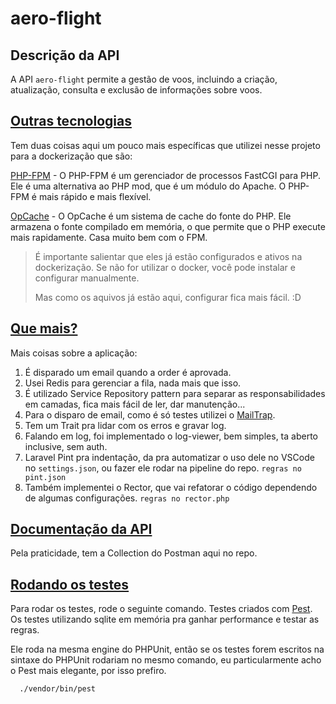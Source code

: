 # aero-flight

## Descrição da API

A API `aero-flight` permite a gestão de voos, incluindo a criação, atualização, consulta e exclusão de informações sobre voos.

## [Outras tecnologias]()

Tem duas coisas aqui um pouco mais específicas que utilizei nesse projeto para a dockerização que são:

[PHP-FPM]() - O PHP-FPM é um gerenciador de processos FastCGI para PHP. Ele é uma alternativa ao PHP mod, que é um módulo do Apache. O PHP-FPM é mais rápido e mais flexível.

[OpCache]() - O OpCache é um sistema de cache do fonte do PHP. Ele armazena o fonte compilado em memória, o que permite que o PHP execute mais rapidamente. Casa muito bem com o FPM.

> É importante salientar que eles já estão configurados e ativos na dockerização. Se não for utilizar o docker, você pode instalar e configurar manualmente. 
> 
> Mas como os aquivos já estão aqui, configurar fica mais fácil. :D

## [Que mais?]()

Mais coisas sobre a aplicação:
1. É disparado um email quando a order é aprovada.
2. Usei Redis para gerenciar a fila, nada mais que isso.
4. É utilizado Service Repository pattern para separar as responsabilidades em camadas, fica mais fácil de ler, dar manutenção...
5. Para o disparo de email, como é só testes utilizei o [MailTrap](https://mailtrap.io/).
6. Tem um Trait pra lidar com os erros e gravar log.
7. Falando em log, foi implementado o log-viewer, bem simples, ta aberto inclusive, sem auth.
8. Laravel Pint pra indentação, da pra automatizar o uso dele no VSCode no `settings.json`, ou fazer ele rodar na pipeline do repo. `regras no pint.json`
9. Também implementei o Rector, que vai refatorar o código dependendo de algumas configurações. `regras no rector.php`

## [Documentação da API]()
Pela praticidade, tem a Collection do Postman aqui no repo.

## [Rodando os testes]()

Para rodar os testes, rode o seguinte comando.
Testes criados com [Pest](https://pestphp.com/). Os testes utilizando sqlite em memória pra ganhar performance e testar as regras. 

Ele roda na mesma engine do PHPUnit, então se os testes forem escritos na sintaxe do PHPUnit rodariam no mesmo comando, eu particularmente acho o Pest mais elegante, por isso prefiro.

```bash
  ./vendor/bin/pest
```




